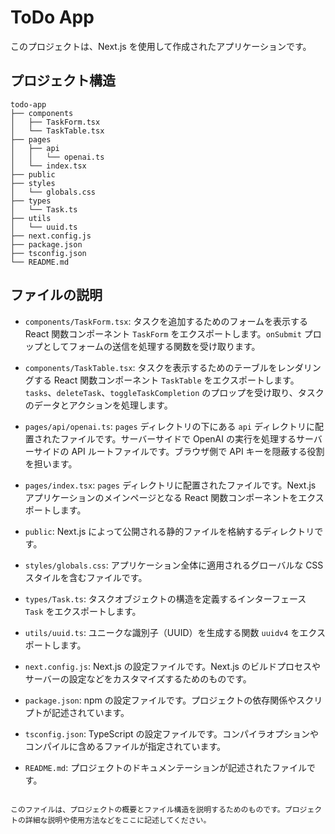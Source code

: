 # ToDo App

このプロジェクトは、Next.js を使用して作成されたアプリケーションです。

## プロジェクト構造

```
todo-app
├── components
│   ├── TaskForm.tsx
│   └── TaskTable.tsx
├── pages
│   ├── api
│   │   └── openai.ts
│   └── index.tsx
├── public
├── styles
│   └── globals.css
├── types
│   └── Task.ts
├── utils
│   └── uuid.ts
├── next.config.js
├── package.json
├── tsconfig.json
└── README.md
```

## ファイルの説明

- `components/TaskForm.tsx`: タスクを追加するためのフォームを表示する React 関数コンポーネント `TaskForm` をエクスポートします。`onSubmit` プロップとしてフォームの送信を処理する関数を受け取ります。

- `components/TaskTable.tsx`: タスクを表示するためのテーブルをレンダリングする React 関数コンポーネント `TaskTable` をエクスポートします。`tasks`、`deleteTask`、`toggleTaskCompletion` のプロップを受け取り、タスクのデータとアクションを処理します。

- `pages/api/openai.ts`: `pages` ディレクトリの下にある `api` ディレクトリに配置されたファイルです。サーバーサイドで OpenAI の実行を処理するサーバーサイドの API ルートファイルです。ブラウザ側で API キーを隠蔽する役割を担います。

- `pages/index.tsx`: `pages` ディレクトリに配置されたファイルです。Next.js アプリケーションのメインページとなる React 関数コンポーネントをエクスポートします。

- `public`: Next.js によって公開される静的ファイルを格納するディレクトリです。

- `styles/globals.css`: アプリケーション全体に適用されるグローバルな CSS スタイルを含むファイルです。

- `types/Task.ts`: タスクオブジェクトの構造を定義するインターフェース `Task` をエクスポートします。

- `utils/uuid.ts`: ユニークな識別子（UUID）を生成する関数 `uuidv4` をエクスポートします。

- `next.config.js`: Next.js の設定ファイルです。Next.js のビルドプロセスやサーバーの設定などをカスタマイズするためのものです。

- `package.json`: npm の設定ファイルです。プロジェクトの依存関係やスクリプトが記述されています。

- `tsconfig.json`: TypeScript の設定ファイルです。コンパイラオプションやコンパイルに含めるファイルが指定されています。

- `README.md`: プロジェクトのドキュメンテーションが記述されたファイルです。
```

このファイルは、プロジェクトの概要とファイル構造を説明するためのものです。プロジェクトの詳細な説明や使用方法などをここに記述してください。
